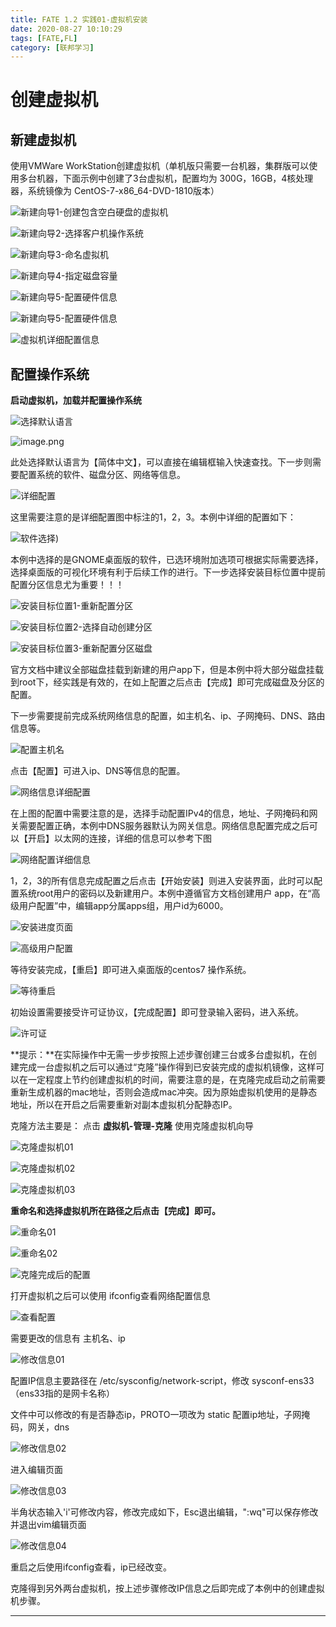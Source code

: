 ```yaml
---
title: FATE 1.2 实践01-虚拟机安装
date: 2020-08-27 10:10:29
tags: [FATE,FL]
category: [联邦学习]
---
```


# 创建虚拟机

## 新建虚拟机

使用VMWare WorkStation创建虚拟机（单机版只需要一台机器，集群版可以使用多台机器，下面示例中创建了3台虚拟机，配置均为 300G，16GB，4核处理器，系统镜像为 CentOS-7-x86_64-DVD-1810版本）

![新建向导1-创建包含空白硬盘的虚拟机](https://s1.ax1x.com/2020/09/08/wMILb4.png)

![新建向导2-选择客户机操作系统](https://s1.ax1x.com/2020/09/08/wMIqrF.png)

![新建向导3-命名虚拟机](https://s1.ax1x.com/2020/09/08/wMIbKU.png)

![新建向导4-指定磁盘容量](https://s1.ax1x.com/2020/09/08/wMI7vT.png)                         

![新建向导5-配置硬件信息](https://s1.ax1x.com/2020/09/08/wMIXVJ.md.png)

![新建向导5-配置硬件信息](https://s1.ax1x.com/2020/09/08/wMIv5R.md.png)

![虚拟机详细配置信息](https://s1.ax1x.com/2020/09/08/wMIja9.png)                                       


## 配置操作系统

**启动虚拟机，加载并配置操作系统**



![选择默认语言](https://s1.ax1x.com/2020/09/08/wMTuk9.md.png)     

  ![image.png](https://s1.ax1x.com/2020/09/08/wMTEOU.md.png)


此处选择默认语言为【简体中文】，可以直接在编辑框输入快速查找。下一步则需要配置系统的软件、磁盘分区、网络等信息。


![详细配置](https://s1.ax1x.com/2020/09/08/wMTew4.md.png)


这里需要注意的是详细配置图中标注的1，2，3。本例中详细的配置如下：

![软件选择](https://s1.ax1x.com/2020/09/08/wMTmTJ.md.png))



本例中选择的是GNOME桌面版的软件，已选环境附加选项可根据实际需要选择，选择桌面版的可视化环境有利于后续工作的进行。下一步选择安装目标位置中提前配置分区信息尤为重要！！！



![安装目标位置1-重新配置分区](https://s1.ax1x.com/2020/09/08/wMTZmF.md.png)


![安装目标位置2-选择自动创建分区](https://s1.ax1x.com/2020/09/08/wMTKYR.md.png)


![安装目标位置3-重新配置分区磁盘](https://s1.ax1x.com/2020/09/08/wMTMf1.md.png)


官方文档中建议全部磁盘挂载到新建的用户app下，但是本例中将大部分磁盘挂载到root下，经实践是有效的，在如上配置之后点击【完成】即可完成磁盘及分区的配置。

下一步需要提前完成系统网络信息的配置，如主机名、ip、子网掩码、DNS、路由信息等。


![配置主机名](https://s1.ax1x.com/2020/09/08/wM7NuT.md.png)


点击【配置】可进入ip、DNS等信息的配置。

![网络信息详细配置](https://s1.ax1x.com/2020/09/08/wM7Jg0.png)


在上图的配置中需要注意的是，选择手动配置IPv4的信息，地址、子网掩码和网关需要配置正确，本例中DNS服务器默认为网关信息。网络信息配置完成之后可以【开启】以太网的连接，详细的信息可以参考下图

![网络配置详细信息](https://s1.ax1x.com/2020/09/08/wM7YvV.md.png)



1，2，3的所有信息完成配置之后点击【开始安装】则进入安装界面，此时可以配置系统root用户的密码以及新建用户。本例中遵循官方文档创建用户 app，在“高级用户配置”中，编辑app分属apps组，用户id为6000。



![安装进度页面](https://s1.ax1x.com/2020/09/08/wM7UDU.md.png)


![高级用户配置](https://s1.ax1x.com/2020/09/08/wM7G3q.md.png)


等待安装完成，【重启】即可进入桌面版的centos7 操作系统。



![等待重启](https://s1.ax1x.com/2020/09/08/wM7abF.md.png)



初始设置需要接受许可证协议，【完成配置】即可登录输入密码，进入系统。


![许可证](https://s1.ax1x.com/2020/09/08/wM7wE4.md.png)



**提示：**在实际操作中无需一步步按照上述步骤创建三台或多台虚拟机，在创建完成一台虚拟机之后可以通过“克隆”操作得到已安装完成的虚拟机镜像，这样可以在一定程度上节约创建虚拟机的时间，需要注意的是，在克隆完成启动之前需要重新生成机器的mac地址，否则会造成mac冲突。因为原始虚拟机使用的是静态地址，所以在开启之后需要重新对副本虚拟机分配静态IP。

克隆方法主要是： 点击 **虚拟机-管理-克隆**  使用克隆虚拟机向导

![克隆虚拟机01](https://s1.ax1x.com/2020/09/08/wM7jaQ.png)

![克隆虚拟机02](https://s1.ax1x.com/2020/09/08/wMH9x0.png)

![克隆虚拟机03](https://s1.ax1x.com/2020/09/08/wMHPMV.png)



**重命名和选择虚拟机所在路径之后点击【完成】即可。**

![重命名01](https://s1.ax1x.com/2020/09/08/wMHSGn.png)

![重命名02](https://s1.ax1x.com/2020/09/08/wMHp2q.png)

![克隆完成后的配置](https://s1.ax1x.com/2020/09/08/wM7qr8.md.png)



打开虚拟机之后可以使用  ifconfig查看网络配置信息

![查看配置](https://s1.ax1x.com/2020/09/08/wM7LqS.md.png)



需要更改的信息有 主机名、ip

![修改信息01](https://s1.ax1x.com/2020/09/08/wM7T2t.png)



配置IP信息主要路径在 /etc/sysconfig/network-script，修改 sysconf-ens33 （ens33指的是网卡名称）

文件中可以修改的有是否静态ip，PROTO一项改为 static  配置ip地址，子网掩码，网关，dns

![修改信息02](https://s1.ax1x.com/2020/09/08/wM77xP.md.png)



进入编辑页面

![修改信息03](https://s1.ax1x.com/2020/09/08/wM7bKf.md.png)



半角状态输入'i'可修改内容，修改完成如下，Esc退出编辑，":wq"可以保存修改并退出vim编辑页面

![修改信息04](https://s1.ax1x.com/2020/09/08/wM7XVg.md.png)



重启之后使用ifconfig查看，ip已经改变。

克隆得到另外两台虚拟机，按上述步骤修改IP信息之后即完成了本例中的创建虚拟机步骤。

------